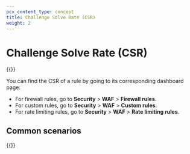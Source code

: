 ```yaml
---
pcx_content_type: concept
title: Challenge Solve Rate (CSR)
weight: 2
---
```


# Challenge Solve Rate (CSR)

{{<render file="_challenge-solve-rate.md">}}

You can find the CSR of a rule by going to its corresponding dashboard page:

* For firewall rules, go to **Security** > **WAF** > **Firewall rules**.
* For custom rules, go to **Security** > **WAF** > **Custom rules**.
* For rate limiting rules, go to **Security** > **WAF** > **Rate limiting rules**.

## Common scenarios

{{<render file="_challenge-solve-recommendations.md">}}
